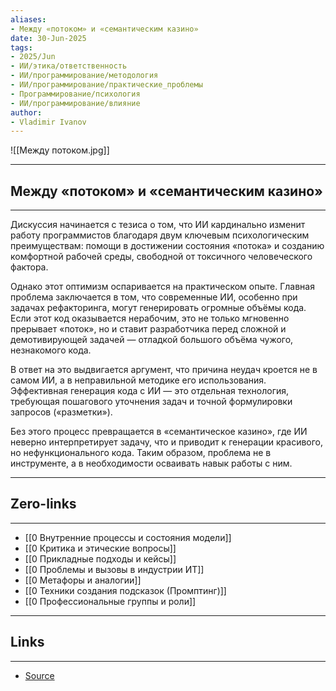 ```yaml
---
aliases: 
- Между «потоком» и «семантическим казино» 
date: 30-Jun-2025
tags:
- 2025/Jun
- ИИ/этика/ответственность
- ИИ/программирование/методология
- ИИ/программирование/практические_проблемы
- Программирование/психология
- ИИ/программирование/влияние
author:
- Vladimir Ivanov
---
```

![[Между потоком.jpg]]

-----
##  Между «потоком» и «семантическим казино» 
-----
Дискуссия начинается с тезиса о том, что ИИ кардинально изменит работу программистов благодаря двум ключевым психологическим преимуществам: помощи в достижении состояния «потока» и созданию комфортной рабочей среды, свободной от токсичного человеческого фактора.

Однако этот оптимизм оспаривается на практическом опыте. Главная проблема заключается в том, что современные ИИ, особенно при задачах рефакторинга, могут генерировать огромные объёмы кода. Если этот код оказывается нерабочим, это не только мгновенно прерывает «поток», но и ставит разработчика перед сложной и демотивирующей задачей — отладкой большого объёма чужого, незнакомого кода.

В ответ на это выдвигается аргумент, что причина неудач кроется не в самом ИИ, а в неправильной методике его использования. Эффективная генерация кода с ИИ — это отдельная технология, требующая пошагового уточнения задач и точной формулировки запросов («разметки»). 

Без этого процесс превращается в «семантическое казино», где ИИ неверно интерпретирует задачу, что и приводит к генерации красивого, но нефункционального кода. Таким образом, проблема не в инструменте, а в необходимости осваивать навык работы с ним.

---
## Zero-links
---
- [[0 Внутренние процессы и состояния модели]]
- [[0 Критика и этические вопросы]]
- [[0 Прикладные подходы и кейсы]]
- [[0 Проблемы и вызовы в индустрии ИТ]]
- [[0 Метафоры и аналогии]]
- [[0 Техники создания подсказок (Промптинг)]]
- [[0 Профессиональные группы и роли]]


---
## Links
---
- [Source](https://t.me/turboproject/1785)